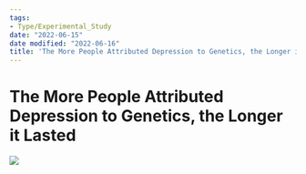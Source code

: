 ```yaml
---
tags:
- Type/Experimental_Study
date: "2022-06-15"
date modified: "2022-06-16"
title: 'The More People Attributed Depression to Genetics, the Longer it Lasted'
---
```


# The More People Attributed Depression to Genetics, the Longer it Lasted
![](https://i.imgur.com/gOmnEze.png)
